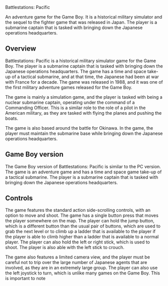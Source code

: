 Battlestations: Pacific

An adventure game for the Game Boy. It is a historical military simulator and the sequel to the fighter game that was released in Japan. The player is a submarine captain that is tasked with bringing down the Japanese operations headquarters.

## Overview

Battlestations: Pacific is a historical military simulator game for the Game Boy. The player is a submarine captain that is tasked with bringing down the Japanese operations headquarters. The game has a time and space take-up of a tactical submarine, and at that time, the Japanese had been at war with France for a decade. The game was released in 1988, and it was one of the first military adventure games released for the Game Boy.

The game is mainly a simulation game, and the player is tasked with being a nuclear submarine captain, operating under the command of a Commanding Officer. This is a similar role to the role of a pilot in the American military, as they are tasked with flying the planes and pushing the boats.

The game is also based around the battle for Okinawa. In the game, the player must maintain the submarine base while bringing down the Japanese operations headquarters.

## Game Boy version

The Game Boy version of Battlestations: Pacific is similar to the PC version. The game is an adventure game and has a time and space game take-up of a tactical submarine. The player is a submarine captain that is tasked with bringing down the Japanese operations headquarters.

## Controls

The game features the standard action side-scrolling controls, with an option to move and shoot. The game has a single button press that moves the player somewhere on the map. The player can hold the jump button, which is a different button than the usual pair of buttons, which are used to grab the next level or to climb up a ladder that is available to the player if the player is able to climb higher than a ladder that is available to a normal player. The player can also hold the left or right stick, which is used to shoot. The player is also able with the left stick to crouch.

The game also features a limited camera view, and the player must be careful not to trip over the large number of Japanese agents that are involved, as they are in an extremely large group. The player can also use the left joystick to turn, which is unlike many games on the Game Boy. This is important to note